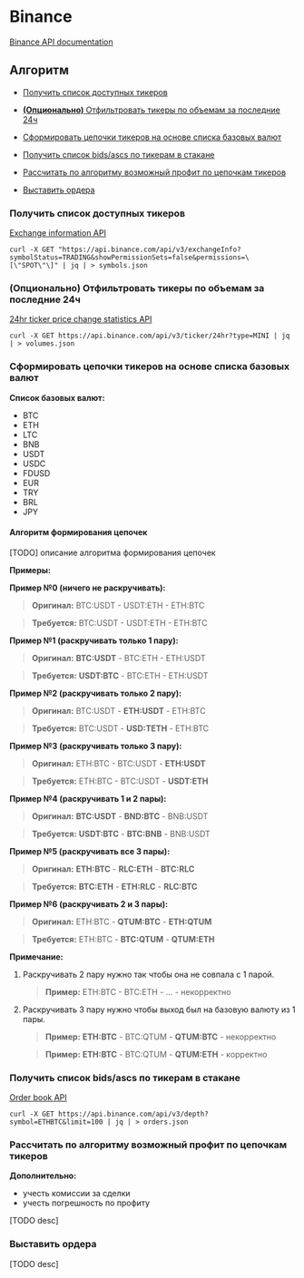 # Binance

[Binance API documentation](https://developers.binance.com/docs/binance-spot-api-docs)

## Алгоритм

* [Получить список доступных тикеров](#получить-список-доступных-тикеров)

* [**(Опционально)** Отфильтровать тикеры по объемам за последние 24ч](#опционально-отфильтровать-тикеры-по-объемам-за-последние-24ч)

* [Сформировать цепочки тикеров на основе списка базовых валют](#сформировать-цепочки-тикеров-на-основе-списка-базовых-валют)

* [Получить список bids/ascs по тикерам в стакане](#получить-список-bidsascs-по-тикерам-в-стакане)

* [Рассчитать по алгоритму возможный профит по цепочкам тикеров](#рассчитать-по-алгоритму-возможный-профит-по-цепочкам-тикеров)

* [Выставить ордера](#выставить-ордера)

### Получить список доступных тикеров

[Exchange information API](https://developers.binance.com/docs/binance-spot-api-docs/rest-api/general-endpoints#exchange-information)

```shell
curl -X GET "https://api.binance.com/api/v3/exchangeInfo?symbolStatus=TRADING&showPermissionSets=false&permissions=\[\"SPOT\"\]" | jq | > symbols.json
```

### (Опционально) Отфильтровать тикеры по объемам за последние 24ч

[24hr ticker price change statistics API](https://developers.binance.com/docs/binance-spot-api-docs/rest-api/market-data-endpoints#24hr-ticker-price-change-statistics)

```shell
curl -X GET https://api.binance.com/api/v3/ticker/24hr?type=MINI | jq | > volumes.json
```

### Сформировать цепочки тикеров на основе списка базовых валют

**Список базовых валют:**

* BTC
* ETH
* LTC
* BNB
* USDT
* USDC
* FDUSD
* EUR
* TRY
* BRL
* JPY

#### Алгоритм формирования цепочек

[TODO] описание алгоритма формирования цепочек

**Примеры:**

**Пример №0 (ничего не раскручивать):**

> **Оригинал:** BTC:USDT - USDT:ETH - ETH:BTC

> **Требуется:** BTC:USDT - USDT:ETH - ETH:BTC

**Пример №1 (раскручивать только 1 пару):**

> **Оригинал:** **BTC:USDT** - BTC:ETH - ETH:USDT

> **Требуется:** **USDT:BTC** - BTC:ETH - ETH:USDT

**Пример №2 (раскручивать только 2 пару):**

> **Оригинал:** BTC:USDT - **ETH:USDT** - ETH:BTC

> **Требуется:** BTC:USDT - **USD:TETH** - ETH:BTC

**Пример №3 (раскручивать только 3 пару):**

> **Оригинал:** ETH:BTC - BTC:USDT - **ETH:USDT**

> **Требуется:** ETH:BTC - BTC:USDT - **USDT:ETH**


**Пример №4 (раскручивать 1 и 2 пары):**

> **Оригинал:** **BTC:USDT** - **BND:BTC** - BNB:USDT

> **Требуется:** **USDT:BTC** - **BTC:BNB** - BNB:USDT

**Пример №5 (раскручивать все 3 пары):**

> **Оригинал:** **ETH:BTC** - **RLC:ETH** - **BTC:RLC**

> **Требуется:** **BTC:ETH** - **ETH:RLC** - **RLC:BTC**

**Пример №6 (раскручивать 2 и 3 пары):**

> **Оригинал:** ETH:BTC - **QTUM:BTC** - **ETH:QTUM**

> **Требуется:** ETH:BTC - **BTC:QTUM** - **QTUM:ETH**


**Примечание:**

1. Раскручивать 2 пару нужно так чтобы она не совпала с 1 парой.

   > **Пример:** ETH:BTC - BTC:ETH - ... - некорректно

2. Раскручивать 3 пару нужно чтобы выход был на базовую валюту из 1 пары.

   > **Пример:** **ETH:BTC** - BTC:QTUM - **QTUM:BTC** - некорректно

   > **Пример:** **ETH:BTC** - BTC:QTUM - **QTUM:ETH** - корректно


### Получить список bids/ascs по тикерам в стакане

[Order book API](https://developers.binance.com/docs/binance-spot-api-docs/rest-api/market-data-endpoints#order-book)

```shell
curl -X GET https://api.binance.com/api/v3/depth?symbol=ETHBTC&limit=100 | jq | > orders.json
```

### Рассчитать по алгоритму возможный профит по цепочкам тикеров

**Дополнительно:**

* учесть комиссии за сделки
* учесть погрешность по профиту

[TODO desc]

### Выставить ордера

[TODO desc]
